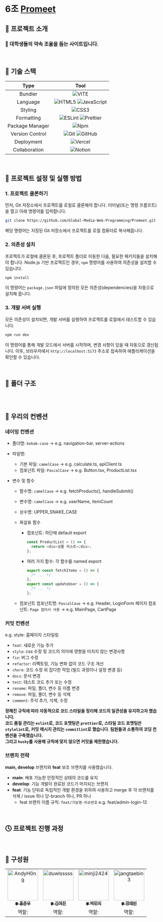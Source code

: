 # 6조 [Promeet]()

## 📂 프로젝트 소개

### 🔑 대학생들의 약속 조율을 돕는 사이트입니다.

&nbsp;

## 🔧 기술 스택

<div align="center">

|      Type       |                                                                                                             Tool                                                                                                             |
| :-------------: | :--------------------------------------------------------------------------------------------------------------------------------------------------------------------------------------------------------------------------: |
|     Bundler     |                                                               ![VITE](https://img.shields.io/badge/VITE-646CFF?style=for-the-badge&logo=Vite&logoColor=white)                                                                |
|    Language     | ![HTML5](https://img.shields.io/badge/HTML5-E34F26.svg?style=for-the-badge&logo=HTML5&logoColor=white) ![JavaScript](https://img.shields.io/badge/JavaScript-F7DF1E.svg?style=for-the-badge&logo=JavaScript&logoColor=black) |
|     Styling     |                                                               ![CSS3](https://img.shields.io/badge/CSS3-1572B6?style=for-the-badge&logo=CSS3&logoColor=white)                                                                |
|   Formatting    |      ![ESLint](https://img.shields.io/badge/ESLint-4B3263?style=for-the-badge&logo=eslint&logoColor=white) ![Prettier](https://img.shields.io/badge/prettier-1A2C34?style=for-the-badge&logo=prettier&logoColor=F7BA3E)      |
| Package Manager |                                                                 ![Npm](https://img.shields.io/badge/npm-CB3837?style=for-the-badge&logo=npm&logoColor=white)                                                                 |
| Version Control |       ![Git](https://img.shields.io/badge/git-%23F05033.svg?style=for-the-badge&logo=git&logoColor=white) ![GitHub](https://img.shields.io/badge/github-%23121011.svg?style=for-the-badge&logo=github&logoColor=white)       |
|   Deployment    |                                                            ![Vercel](https://img.shields.io/badge/Vercel-000000?style=for-the-badge&logo=Vercel&logoColor=white)                                                             |
|  Collaboration  |                                                            ![Notion](https://img.shields.io/badge/Notion-000000?style=for-the-badge&logo=notion&logoColor=white)                                                             |

</div>

&nbsp;

## 🔩 프로젝트 설정 및 실행 방법

### 1. 프로젝트 클론하기

먼저, Git 저장소에서 프로젝트를 로컬로 클론해야 합니다. 터미널(또는 명령 프롬프트)을 열고 아래 명령어를 입력합니다.

```bash
git clone https://github.com/Global-Media-Web-Programming/Promeet.git
```

해당 명령어는 지정된 Git 저장소에서 프로젝트를 로컬 컴퓨터로 복사해옵니다.

### 2. 의존성 설치

프로젝트가 로컬에 클론된 후, 프로젝트 폴더로 이동한 다음, 필요한 패키지들을 설치해야 합니다.
Node.js 기반 프로젝트인 경우, `npm` 명령어를 사용하여 의존성을 설치할 수 있습니다.

```bash
npm install
```

이 명령어는 `package.json` 파일에 정의된 모든 의존성(dependencies)을 자동으로 설치해 줍니다.

### 3. 개발 서버 실행

모든 의존성이 설치되면, 개발 서버를 실행하여 프로젝트를 로컬에서 테스트할 수 있습니다.

```bash
npm run dev
```

이 명령어를 통해 개발 모드에서 서버를 시작하며, 변경 사항이 있을 때 자동으로 갱신됩니다.
이후, 브라우저에서 `http://localhost:5173` 주소로 접속하여 애플리케이션을 확인할 수 있습니다.

&nbsp;

## 📄 폴더 구조

```

```

&nbsp;

## 📌 우리의 컨벤션

### 네이밍 컨벤션

- 폴더명: `kebab-case` → e.g. navigation-bar, server-actions
- 파일명:

  - 기본 파일: `camelCase` → e.g. calculate.ts, apiClient.ts
  - 컴포넌트 파일: `PascalCase` → e.g. Button.tsx, ProductList.tsx

- 변수 및 함수

  - 함수명: `camelCase` → e.g. fetchProducts(), handleSubmit()
  - 변수명: `camelCase` → e.g. userName, itemCount
  - 상수명: UPPER_SNAKE_CASE
  - 화살표 함수

    - 컴포넌트: 하단에 default export

      ```js
      const ProductList = () => {
        return <div>상품 리스트</div>;
      };
      ```

    - 여러 가지 함수: 각 함수를 named export
      ```js
      export const fetchItems = () => {
        /* ... */
      };
      export const updateUser = () => {
        /* ... */
      };
      ```

  - 컴포넌트
    컴포넌트명: `PascalCase` → e.g. Header, LoginForm
    페이지 컴포넌트: `Page 접미사 사용` → e.g. MainPage, CartPage

### 커밋 컨벤션

e.g. style: 홈페이지 스타일링

- `feat`: 새로운 기능 추가
- `style`: css 수정 및 코드의 의미에 영향을 미치지 않는 변경사항
- `fix`: 버그 수정
- `refactor`: 리팩토링, 기능 변화 없이 코드 구조 개선
- `chore`: 코드 수정 외 잡다한 작업 (빌드 과정이나 설정 변경 등)
- `docs`: 문서 변경
- `test`: 테스트 코드 추가 또는 수정
- `rename`: 파일, 폴더, 변수 등 이름 변경
- `remove`: 파일, 폴더, 변수 등 삭제
- `comment`: 주석 추가, 삭제, 수정

**정해진 규칙에 따라 자동적으로 코드 스타일을 정리해 코드의 일관성을 유지하고자 했습니다.** <br/>
**코드 품질 관리는 `eslint`로, 코드 포맷팅은 `prettier`로, 스타일 코드 포맷팅은 `stylelint`로, 커밋 메시지 관리는 `commitlint`로 했습니다. 팀원들과 소통하여 코딩 컨벤션을 구축했습니다.** <br/>
**그리고 `husky`를 사용해 규칙에 맞지 않으면 커밋을 제한했습니다.** <br/>

### 브랜치 전략

**main, develop** 브랜치와 **feat** 보조 브랜치를 사용했습니다.

- **main**: 배포 가능한 안정적인 상태의 코드를 유지
- **develop**: 기능 개발이 완료된 코드가 머지되는 브랜치
- **feat**: 기능 단위로 독립적인 개발 환경을 위하여 사용하고 merge 후 각 브랜치를 삭제 / issue 하나 당-branch 하나, PR 하나
  - feat 브랜치 이름 규칙: `feat/기능명-이슈번호` e.g. feat/admin-login-12

&nbsp;

## 🕓 프로젝트 진행 과정

&nbsp;

## 💁 구성원

<table>
  <tr>
    <td align="center"><a href="https://github.com/AndyH0ng"><img src="https://avatars.githubusercontent.com/u/60703412?v=4" width="100px;" alt="AndyH0ng"/><br /><sub><b>🍀 홍준우</b></sub></a></td>
    <td align="center"><a href="https://github.com/duwlsssss"><img src="https://avatars.githubusercontent.com/u/92291790?v=4" width="100px;" alt="duwlsssss"/><br /><sub><b>🍀 김여진</b></sub></a></td>
    <td align="center"><a href="https://github.com/minji2424"><img src="https://avatars.githubusercontent.com/u/162069481?v=4" width="100px;" alt="minji2424"/><br /><sub><b>🍀 박민지</b></sub></a></td>
    <td align="center"><a href="https://github.com/jangtaebin3"><img src="https://avatars.githubusercontent.com/u/162237964?v=4" width="100px;" alt="jangtaebin3"/><br /><sub><b>🍀 장태빈</b></sub></a></td>
  </tr>
  <tr>
    <td align="center">역할: </td>
    <td align="center">역할: </td>
    <td align="center">역할: </td>
    <td align="center">역할: </td>
  </tr>
</table>
